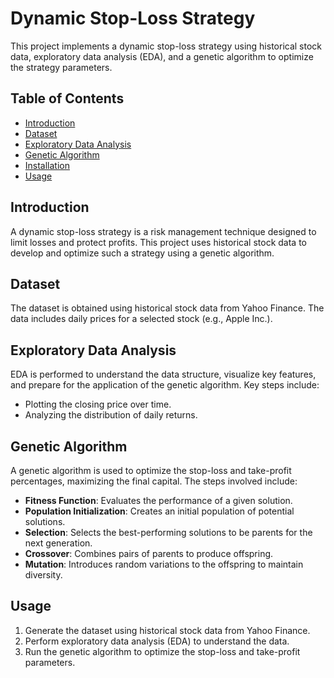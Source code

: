# Dynamic Stop-Loss Strategy

This project implements a dynamic stop-loss strategy using historical stock data, exploratory data analysis (EDA), and a genetic algorithm to optimize the strategy parameters.

## Table of Contents
- [Introduction](#introduction)
- [Dataset](#dataset)
- [Exploratory Data Analysis](#exploratory-data-analysis)
- [Genetic Algorithm](#genetic-algorithm)
- [Installation](#installation)
- [Usage](#usage)


## Introduction
A dynamic stop-loss strategy is a risk management technique designed to limit losses and protect profits. This project uses historical stock data to develop and optimize such a strategy using a genetic algorithm.

## Dataset
The dataset is obtained using historical stock data from Yahoo Finance. The data includes daily prices for a selected stock (e.g., Apple Inc.).

## Exploratory Data Analysis
EDA is performed to understand the data structure, visualize key features, and prepare for the application of the genetic algorithm. Key steps include:
- Plotting the closing price over time.
- Analyzing the distribution of daily returns.

## Genetic Algorithm
A genetic algorithm is used to optimize the stop-loss and take-profit percentages, maximizing the final capital. The steps involved include:
- **Fitness Function**: Evaluates the performance of a given solution.
- **Population Initialization**: Creates an initial population of potential solutions.
- **Selection**: Selects the best-performing solutions to be parents for the next generation.
- **Crossover**: Combines pairs of parents to produce offspring.
- **Mutation**: Introduces random variations to the offspring to maintain diversity.




## Usage
1. Generate the dataset using historical stock data from Yahoo Finance.
2. Perform exploratory data analysis (EDA) to understand the data.
3. Run the genetic algorithm to optimize the stop-loss and take-profit parameters.


